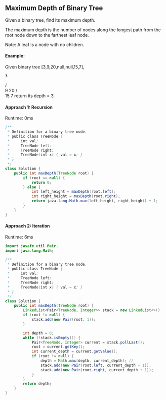 ## Maximum Depth of Binary Tree

Given a binary tree, find its maximum depth.

The maximum depth is the number of nodes along the longest path from the root node down to the farthest leaf node.

Note: A leaf is a node with no children.

#### Example:

Given binary tree [3,9,20,null,null,15,7],
>
    3
   / \
  9  20
    /  \
   15   7
return its depth = 3.



#### Approach 1: Recursion

Runtime: 0ms

```java
/**
 * Definition for a binary tree node.
 * public class TreeNode {
 *     int val;
 *     TreeNode left;
 *     TreeNode right;
 *     TreeNode(int x) { val = x; }
 * }
 */
class Solution {
    public int maxDepth(TreeNode root) {
        if (root == null) {
            return 0;
        } else {
            int left_height = maxDepth(root.left);
            int right_height = maxDepth(root.right);
            return java.lang.Math.max(left_height, right_height) + 1;
        }
    }
}
```


#### Approach 2: Iteration

Runtime: 6ms


```java
import javafx.util.Pair;
import java.lang.Math;

/**
 * Definition for a binary tree node.
 * public class TreeNode {
 *     int val;
 *     TreeNode left;
 *     TreeNode right;
 *     TreeNode(int x) { val = x; }
 * }
 */
class Solution {
    public int maxDepth(TreeNode root) {
        LinkedList<Pair<TreeNode, Integer>> stack = new LinkedList<>();
        if (root != null) {
            stack.add(new Pair(root, 1));
        }

        int depth = 0;
        while (!stack.isEmpty()) {
            Pair<TreeNode, Integer> current = stack.pollLast();
            root = current.getKey();
            int current_depth = current.getValue();
            if (root != null) {
                depth = Math.max(depth, current_depth); //
                stack.add(new Pair(root.left, current_depth + 1));
                stack.add(new Pair(root.right, current_depth + 1));
            }
        }
        return depth;
    }
}
```
